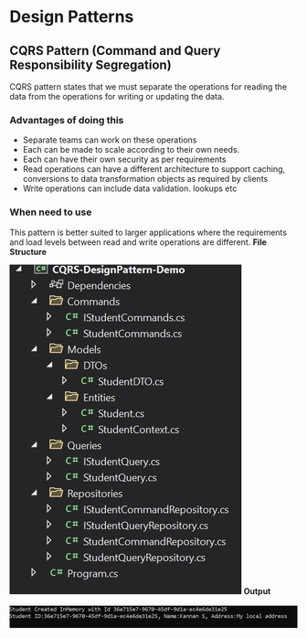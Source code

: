 # Design Patterns

## CQRS Pattern (Command and Query Responsibility Segregation)

CQRS pattern states that we must separate the operations for reading the data from the operations for writing or updating the data.

### Advantages of doing this

- Separate teams can work on these operations
- Each can be made to scale according to their own needs.
- Each can have their own security as per requirements
- Read operations can have a different architecture to support caching, conversions to data transformation objects as required by clients
- Write operations can include data validation. lookups etc

### When need to use

This pattern is better suited to larger applications where the requirements and load levels between read and write operations are different.
**File Structure**

![Application file structure](/img/FileStrut.jpg)
**Output**

![Output for the application](/img/Output.jpg)
